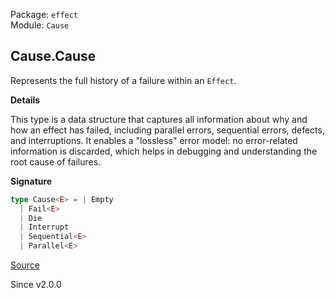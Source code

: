 Package: `effect`<br />
Module: `Cause`<br />

## Cause.Cause

Represents the full history of a failure within an `Effect`.

**Details**

This type is a data structure that captures all information about why and how
an effect has failed, including parallel errors, sequential errors, defects,
and interruptions. It enables a "lossless" error model: no error-related
information is discarded, which helps in debugging and understanding the root
cause of failures.

**Signature**

```ts
type Cause<E> = | Empty
  | Fail<E>
  | Die
  | Interrupt
  | Sequential<E>
  | Parallel<E>
```

[Source](https://github.com/Effect-TS/effect/tree/main/packages/effect/src/Cause.ts#L253)

Since v2.0.0